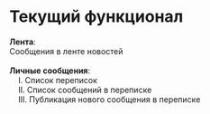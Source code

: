 <H1>Текущий функционал</H1>

<b>Лента</b>: <br />
Сообщения в ленте новостей
<br /><br />
<b>Личные сообщения</b>:<br />
&nbsp; &nbsp; I. Список переписок<br />
&nbsp; &nbsp; II. Список сообщений в переписке<br />
&nbsp; &nbsp; III. Публикация нового сообщения в переписке
